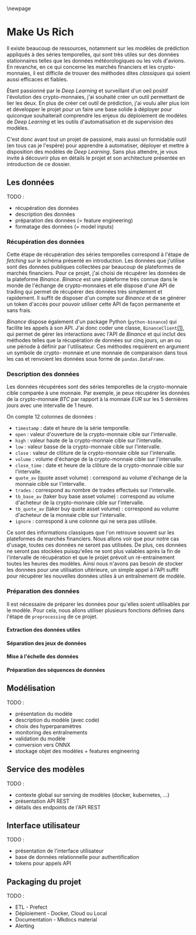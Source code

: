 \newpage
# Make Us Rich

Il existe beaucoup de ressources, notamment sur les modèles de prédiction appliqués à des séries temporelles, qui sont
très utiles sur des données stationnaires telles que les données météorologiques ou les vols d'avions. En revanche, en 
ce qui concerne les marchés financiers et les crypto-monnaies, il est difficile de trouver des méthodes dites *classiques*
qui soient aussi efficaces et fiables.

Étant passionné par le *Deep Learning* et surveillant d'un oeil positif l'évolution des crypto-monnaies, j'ai souhaité
créer un outil permettant de lier les deux. En plus de créer cet outil de prédiction, j'ai voulu aller plus loin et 
développer le projet pour un faire une base solide à déployer pour quiconque souhaiterait comprendre les enjeux du 
déploiement de modèles de *Deep Learning* et les outils d'automatisation et de supervision des modèles.

C'est donc avant tout un projet de passioné, mais aussi un formidable outil (en tous cas je l'espère) pour apprendre à
automatiser, déployer et mettre à disposition des modèles de *Deep Learning*. Sans plus attendre, je vous invite à 
découvrir plus en détails le projet et son architecture présentée en introduction de ce dossier.

## Les données

TODO : 
- récupération des données
- description des données
- préparation des données (= feature engineering)
- formatage des données (= model inputs)

### Récupération des données

Cette étape de récupération des séries temporelles correspond à l'étape de *fetching* sur le schéma présenté en introduction.
Les données que j'utilise sont des données publiques collectées par beaucoup de plateformes de marchés financiers. Pour
ce projet, j'ai choisi de récupérer les données de la plateforme *Binance*. *Binance* est une plateforme très connue dans
le monde de l'échange de crypto-monnaies et elle dispose d'une API de trading qui permet de récupérer des données très 
simplement et rapidement. Il suffit de disposer d'un compte sur *Binance* et de se générer un token d'accès pour pouvoir
utiliser cette API de façon permanente et sans frais.

*Binance* dispose également d'un package Python (`python-binance`) qui facilite les appels à son API. J'ai donc coder une classe, `BinanceClient`[(1)],
qui permet de gérer les interactions avec l'API de *Binance* et qui inclut des méthodes telles que la récupération de données
sur cinq jours, un an ou une période à définir par l'utilisateur. Ces méthodes requièrent en argument un symbole de crypto-
monnaie et une monnaie de comparaison dans tous les cas et renvoient les données sous forme de `pandas.DataFrame`.

[(1)]: #annexe-1

### Description des données

Les données récupérées sont des séries temporelles de la crypto-monnaie cible comparée à une monnaie. Par exemple, je peux
récupérer les données de la crypto-monnaie *BTC* par rapport à la monnaie *EUR* sur les 5 dernières jours avec une intervalle
de 1 heure. 

On compte 12 colonnes de données :

* `timestamp` : date et heure de la série temporelle.
* `open` : valeur d'ouverture de la crypto-monnaie cible sur l'intervalle.
* `high` : valeur haute de la crypto-monnaie cible sur l'intervalle.
* `low` : valeur basse de la crypto-monnaie cible sur l'intervalle.
* `close` : valeur de clôture de la crypto-monnaie cible sur l'intervalle.
* `volume` : volume d'échange de la crypto-monnaie cible sur l'intervalle.
* `close_time` : date et heure de la clôture de la crypto-monnaie cible sur l'intervalle.
* `quote_av` (quote asset volume) : correspond au volume d'échange de la monnaie cible sur l'intervalle.
* `trades` : correspond au nombre de trades effectués sur l'intervalle.
* `tb_base_av` (taker buy base asset volume) : correspond au volume d'acheteur de la crypto-monnaie cible sur l'intervalle.
* `tb_quote_av` (taker buy quote asset volume) : correspond au volume d'acheteur de la monnaie cible sur l'intervalle.
* `ignore` : correspond à une colonne qui ne sera pas utilisée.

Ce sont des informations classiques que l'on retrouve souvent sur les plateformes de marchés financiers. Nous allons voir
que pour notre cas d'usage, toutes ces données ne seront pas utilisées. De plus, ces données ne seront pas stockées 
puisqu'elles ne sont plus valables après la fin de l'intervalle de récupération et que le projet prévoit un ré-entrainement
toutes les heures des modèles. Ainsi nous n'avons pas besoin de stocker les données pour une utilisation ultérieure, un 
simple appel à l'API suffit pour récupérer les nouvelles données utiles à un entraînement de modèle.

### Préparation des données

Il est nécessaire de préparer les données pour qu'elles soient utilisables par le modèle. Pour cela, nous allons utiliser
plusieurs fonctions définies dans l'étape de `preprocessing` de ce projet.

#### Extraction des données utiles

#### Séparation des jeux de données

#### Mise à l'échelle des données

#### Préparation des séquences de données

## Modélisation

TODO :
- présentation du modèle
- description du modèle (avec code)
- choix des hyperparamètres
- monitoring des entraînements
- validation du modèle
- conversion vers ONNX
- stockage objet des modèles + features engineering

## Service des modèles

TODO :
- contexte global sur serving de modèles (docker, kubernetes, ...)
- présentation API REST
- détails des endpoints de l'API REST

## Interface utilisateur

TODO :
- présentation de l'interface utilisateur
- base de données relationnelle pour authentification
- tokens pour appels API

## Packaging du projet

TODO :
- ETL - Prefect
- Déploiement - Docker, Cloud ou Local
- Documentation - Mkdocs material
- Alerting

